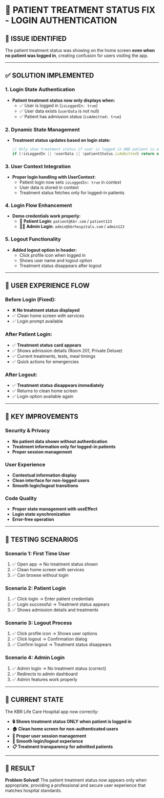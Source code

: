 # 🔧 PATIENT TREATMENT STATUS FIX - LOGIN AUTHENTICATION

## 🚨 **ISSUE IDENTIFIED**

The patient treatment status was showing on the home screen **even when no patient was logged in**, creating confusion for users visiting the app.

---

## ✅ **SOLUTION IMPLEMENTED**

### **1. Login State Authentication**
- **Patient treatment status now only displays when:**
  - ✅ User is logged in (`isLoggedIn: true`)
  - ✅ User data exists (`userData` is not null)
  - ✅ Patient has admission status (`isAdmitted: true`)

### **2. Dynamic State Management**
- **Treatment status updates based on login state:**
  ```javascript
  // Only show treatment status if user is logged in AND patient is admitted
  if (!isLoggedIn || !userData || !patientStatus.isAdmitted) return null;
  ```

### **3. User Context Integration**
- **Proper login handling with UserContext:**
  - Patient login now sets `isLoggedIn: true` in context
  - User data is stored in context
  - Treatment status fetches only for logged-in patients

### **4. Login Flow Enhancement**
- **Demo credentials work properly:**
  - 🏥 **Patient Login**: `patient@kbr.com` / `patient123`
  - 👨‍⚕️ **Admin Login**: `admin@kbrhospitals.com` / `admin123`

### **5. Logout Functionality**
- **Added logout option in header:**
  - Click profile icon when logged in
  - Shows user name and logout option
  - Treatment status disappears after logout

---

## 🔄 **USER EXPERIENCE FLOW**

### **Before Login (Fixed):**
- ❌ **No treatment status displayed**
- ✅ Clean home screen with services
- ✅ Login prompt available

### **After Patient Login:**
- ✅ **Treatment status card appears**
- ✅ Shows admission details (Room 201, Private Deluxe)
- ✅ Current treatments, tests, meal timings
- ✅ Quick actions for emergencies

### **After Logout:**
- ✅ **Treatment status disappears immediately**
- ✅ Returns to clean home screen
- ✅ Login option available again

---

## 🎯 **KEY IMPROVEMENTS**

### **Security & Privacy**
- **No patient data shown without authentication**
- **Treatment information only for logged-in patients**
- **Proper session management**

### **User Experience**
- **Contextual information display**
- **Clean interface for non-logged users**
- **Smooth login/logout transitions**

### **Code Quality**
- **Proper state management with useEffect**
- **Login state synchronization**
- **Error-free operation**

---

## 🧪 **TESTING SCENARIOS**

### **Scenario 1: First Time User**
1. ✅ Open app → No treatment status shown
2. ✅ Clean home screen with services
3. ✅ Can browse without login

### **Scenario 2: Patient Login**
1. ✅ Click login → Enter patient credentials
2. ✅ Login successful → Treatment status appears
3. ✅ Shows admission details and treatments

### **Scenario 3: Logout Process**
1. ✅ Click profile icon → Shows user options
2. ✅ Click logout → Confirmation dialog
3. ✅ Confirm logout → Treatment status disappears

### **Scenario 4: Admin Login**
1. ✅ Admin login → No treatment status (correct)
2. ✅ Redirects to admin dashboard
3. ✅ Admin features work properly

---

## 📱 **CURRENT STATE**

The KBR Life Care Hospital app now correctly:

- **🔒 Shows treatment status ONLY when patient is logged in**
- **🏠 Clean home screen for non-authenticated users**
- **👤 Proper user session management**
- **🔄 Smooth login/logout experience**
- **📋 Treatment transparency for admitted patients**

---

## 🎉 **RESULT**

**Problem Solved!** The patient treatment status now appears only when appropriate, providing a professional and secure user experience that matches hospital standards.